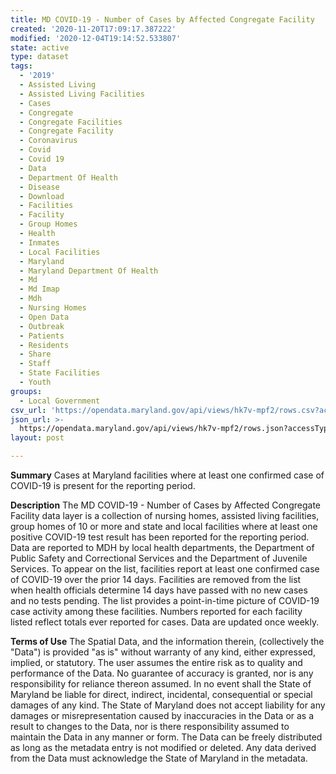 ```yaml
---
title: MD COVID-19 - Number of Cases by Affected Congregate Facility
created: '2020-11-20T17:09:17.387222'
modified: '2020-12-04T19:14:52.533807'
state: active
type: dataset
tags:
  - '2019'
  - Assisted Living
  - Assisted Living Facilities
  - Cases
  - Congregate
  - Congregate Facilities
  - Congregate Facility
  - Coronavirus
  - Covid
  - Covid 19
  - Data
  - Department Of Health
  - Disease
  - Download
  - Facilities
  - Facility
  - Group Homes
  - Health
  - Inmates
  - Local Facilities
  - Maryland
  - Maryland Department Of Health
  - Md
  - Md Imap
  - Mdh
  - Nursing Homes
  - Open Data
  - Outbreak
  - Patients
  - Residents
  - Share
  - Staff
  - State Facilities
  - Youth
groups:
  - Local Government
csv_url: 'https://opendata.maryland.gov/api/views/hk7v-mpf2/rows.csv?accessType=DOWNLOAD'
json_url: >-
  https://opendata.maryland.gov/api/views/hk7v-mpf2/rows.json?accessType=DOWNLOAD
layout: post

---
```

<b>Summary</b>
Cases at Maryland facilities where at least one confirmed case of COVID-19 is present for the reporting period.

<b>Description</b>
The MD COVID-19 - Number of Cases by Affected Congregate Facility data layer is a collection of nursing homes, assisted living facilities, group homes of 10 or more and state and local facilities where at least one positive COVID-19 test result has been reported for the reporting period. Data are reported to MDH by local health departments, the Department of Public Safety and Correctional Services and the Department of Juvenile Services. To appear on the list, facilities report at least one confirmed case of COVID-19 over the prior 14 days. Facilities are removed from the list when health officials determine 14 days have passed with no new cases and no tests pending. The list provides a point-in-time picture of COVID-19 case activity among these facilities. Numbers reported for each facility listed reflect totals ever reported for cases. Data are updated once weekly.

<b>Terms of Use</b>
The Spatial Data, and the information therein, (collectively the "Data") is provided "as is" without warranty of any kind, either expressed, implied, or statutory. The user assumes the entire risk as to quality and performance of the Data. No guarantee of accuracy is granted, nor is any responsibility for reliance thereon assumed. In no event shall the State of Maryland be liable for direct, indirect, incidental, consequential or special damages of any kind. The State of Maryland does not accept liability for any damages or misrepresentation caused by inaccuracies in the Data or as a result to changes to the Data, nor is there responsibility assumed to maintain the Data in any manner or form. The Data can be freely distributed as long as the metadata entry is not modified or deleted. Any data derived from the Data must acknowledge the State of Maryland in the metadata.
